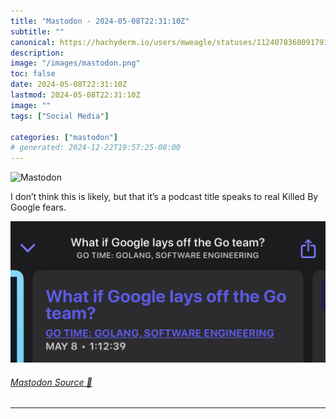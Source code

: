 ```yaml
---
title: "Mastodon - 2024-05-08T22:31:10Z"
subtitle: ""
canonical: https://hachyderm.io/users/mweagle/statuses/112407836809179145
description:
image: "/images/mastodon.png"
toc: false
date: 2024-05-08T22:31:10Z
lastmod: 2024-05-08T22:31:10Z
image: ""
tags: ["Social Media"]

categories: ["mastodon"]
# generated: 2024-12-22T19:57:25-08:00
---
```

![Mastodon](/images/mastodon.png)

<p>I don’t think this is likely, but that it’s a podcast title speaks to real Killed By Google fears.</p>

![Podcast title posing the question : What if Google lays off the Go team?](dedf004cd77231d3.jpeg)

###### [Mastodon Source 🐘](https://hachyderm.io/@mweagle/112407836809179145)

___

